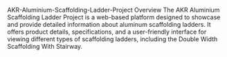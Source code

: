 AKR-Aluminium-Scaffolding-Ladder-Project
Overview
The AKR Aluminium Scaffolding Ladder Project is a web-based platform designed to showcase and provide detailed information about aluminum scaffolding ladders. It offers product details, specifications, and a user-friendly interface for viewing different types of scaffolding ladders, including the Double Width Scaffolding With Stairway.
